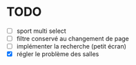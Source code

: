 # TODO

- [ ] sport multi select
- [ ] filtre conservé au changement de page
- [ ] implémenter la recherche (petit écran)
- [X] régler le problème des salles
